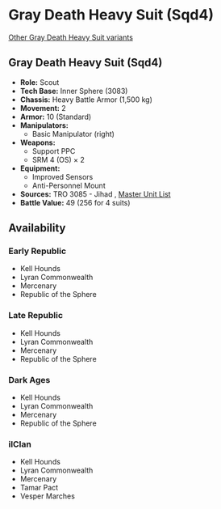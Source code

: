 # Gray Death Heavy Suit (Sqd4) 

[Other Gray Death Heavy Suit variants](../gray_death_heavy_suit.md) 

## Gray Death Heavy Suit (Sqd4) 

- **Role:** Scout 
- **Tech Base:** Inner Sphere (3083) 
- **Chassis:** Heavy Battle Armor (1,500 kg) 
- **Movement:** 2 
- **Armor:** 10 (Standard) 
- **Manipulators:** 
  - Basic Manipulator (right) 
- **Weapons:** 
  - Support PPC 
  - SRM 4 (OS) × 2 
- **Equipment:** 
  - Improved Sensors 
  - Anti-Personnel Mount 
- **Sources:** TRO 3085 - Jihad , [Master Unit List](http://masterunitlist.info/Unit/Details/1273) 
- **Battle Value:** 49 (256 for 4 suits) 

## Availability 

### Early Republic 

- Kell Hounds 
- Lyran Commonwealth 
- Mercenary 
- Republic of the Sphere 

### Late Republic 

- Kell Hounds 
- Lyran Commonwealth 
- Mercenary 
- Republic of the Sphere 

### Dark Ages 

- Kell Hounds 
- Lyran Commonwealth 
- Mercenary 
- Republic of the Sphere 

### ilClan 

- Kell Hounds 
- Lyran Commonwealth 
- Mercenary 
- Tamar Pact 
- Vesper Marches 

